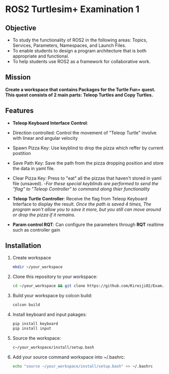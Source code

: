 # ROS2 Turtlesim+ Examination 1

## **Objective**
- To study the functionality of ROS2 in the following areas: Topics, Services, Parameters, Namespaces, and Launch Files.
- To enable students to design a program architecture that is both appropriate and functional.
- To help students use ROS2 as a framework for collaborative work.

## **Mission**
**Create a workspace that contains Packages for the Turtle Fun+ quest. This quest consists of 2 main parts: Teleop Turtles and Copy Turtles.**

## **Features**
-  **Teleop Keyboard Interface Control**: 
  - Direction controlled: Control the movement of "Teleop Turtle" involve with linear and angular velocity
    
  - Spawn Pizza Key: Use keyblind to drop the pizza which reffer by current postition
  - Save Path Key: Save the path from the pizza dropping position and store the data in yaml file.
  - Clear Pizza Key: Press to "eat" all the pizzas that haven't stored in yaml file (unsaved).
    -_For these special keyblinds are performed to send the "flag" to "Teleop Controller" to command along thier functionality_
-  **Teleop Turtle Controller**: Receive the flag from Teleop Keyboard Interface to display the result.
    _Once the path is saved 4 times, The program won't allow you to save it more, but you still can move around or drop the pizza if it remains._
-  **Param control RQT**: Can configure the parameters through **RQT** realtime such as controller gain
  

## **Installation**

1. Create workspace
   ```bash
   mkdir ~/your_workspace
   ```
2. Clone this repository to your workspace:
   ```bash
   cd ~/your_workspace && git clone https://github.com/Kireiji02/Exam.git .
   ```
3. Build your workspace by colcon build:
   ```bash
   colcon build
   ```
4. Install keyboard and input pakages:
   ```bash
   pip install keyboard
   pip install input
   ```
5. Source the workspace:
   ```bash
   c~/your_workspace/install/setup.bash
   ```
6. Add your source command workspace into ~/.bashrc:
   ```bash
   echo "source ~/your_workspace/install/setup.bash" >> ~/.bashrc
   ```
